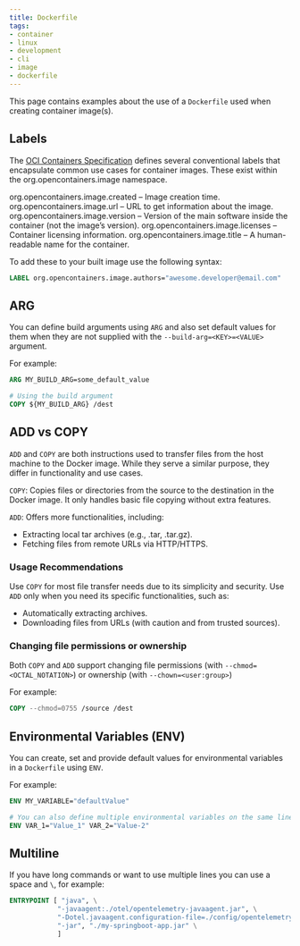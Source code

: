 ```yaml
---
title: Dockerfile
tags:
- container
- linux
- development
- cli
- image
- dockerfile
---
```


This page contains examples about the use of a `Dockerfile` used when creating container image(s).
<!--more-->

## Labels

The [OCI Containers Specification](https://github.com/opencontainers/image-spec/blob/main/annotations.md#pre-defined-annotation-keys) 
defines several conventional labels that encapsulate common use cases for container images. These exist within the org.opencontainers.image namespace.

org.opencontainers.image.created – Image creation time.
org.opencontainers.image.url – URL to get information about the image.
org.opencontainers.image.version – Version of the main software inside the container (not the image’s version).
org.opencontainers.image.licenses – Container licensing information.
org.opencontainers.image.title – A human-readable name for the container.

To add these to your built image use the following syntax:
```dockerfile
LABEL org.opencontainers.image.authors="awesome.developer@email.com"
```

## ARG

You can define build arguments using `ARG` and also set default values for them when they are not supplied with the 
`--build-arg=<KEY>=<VALUE>` argument.

For example:
```dockerfile
ARG MY_BUILD_ARG=some_default_value

# Using the build argument
COPY ${MY_BUILD_ARG} /dest
```


## ADD vs COPY

`ADD` and `COPY` are both instructions used to transfer files from the host machine to the Docker image. 
While they serve a similar purpose, they differ in functionality and use cases.

`COPY`: Copies files or directories from the source to the destination in the Docker image. It only handles basic file copying without extra features.

`ADD`: Offers more functionalities, including:
* Extracting local tar archives (e.g., .tar, .tar.gz).
* Fetching files from remote URLs via HTTP/HTTPS.

### Usage Recommendations

Use `COPY` for most file transfer needs due to its simplicity and security.
Use `ADD` only when you need its specific functionalities, such as:
* Automatically extracting archives.
* Downloading files from URLs (with caution and from trusted sources).

### Changing file permissions or ownership

Both `COPY` and `ADD` support changing file permissions (with `--chmod=<OCTAL_NOTATION>`) or ownership (with `--chown=<user:group>`)

For example:

```dockerfile
COPY --chmod=0755 /source /dest
```

## Environmental Variables (ENV)

You can create, set and provide default values for environmental variables in a `Dockerfile` using `ENV`.

For example:

```dockerfile
ENV MY_VARIABLE="defaultValue"

# You can also define multiple environmental variables on the same line like:
ENV VAR_1="Value_1" VAR_2="Value-2"
```

## Multiline

If you have long commands or want to use multiple lines you can use a space and ` \ `, for example:

```dockerfile
ENTRYPOINT [ "java", \
            "-javaagent:./otel/opentelemetry-javaagent.jar", \
            "-Dotel.javaagent.configuration-file=./config/opentelemetry.properties", \
            "-jar", "./my-springboot-app.jar" \
            ]
```